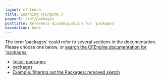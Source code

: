 ```yaml
---
layout: cf-learn
title: Learning CFEngine 3
pageurl: /ref/packages
posttitle: Reference disambiguation for 'packages'
navsection: none
---
```


The term 'packages' could refer to several sections in the documentation. Please choose one below, or
[search the CFEngine documentation for 'packages'](http://cfengine.com/docs/3.5/search.html?q=packages).

- [Install packages](http://cfengine.com/docs/3.5/examples-policy-install-package.html#install-packages)
- [packages](http://cfengine.com/docs/3.5/reference-promise-types-packages.html#packages)
- [Example: filtering out the Packages::removed sketch](http://cfengine.com/docs/3.5/mission-portal-design-center-sketches-available.html#example-filtering-out-the-packages-removed-sketch)
